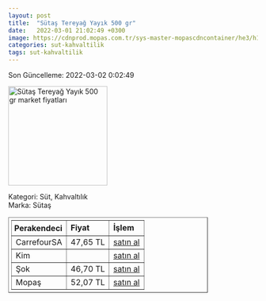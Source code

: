 ```yaml
---
layout: post
title:  "Sütaş Tereyağ Yayık 500 gr"
date:   2022-03-01 21:02:49 +0300
image: https://cdnprod.mopas.com.tr/sys-master-mopascdncontainer/he3/h12/8797351018526/824_0_521Wx521H
categories: sut-kahvaltilik
tags: sut-kahvaltilik
---
```


Son Güncelleme: 2022-03-02 0:02:49

<img src="https://cdnprod.mopas.com.tr/sys-master-mopascdncontainer/he3/h12/8797351018526/824_0_521Wx521H" width="200" alt="Sütaş Tereyağ Yayık 500 gr market fiyatları" />

Kategori: Süt, Kahvaltılık
<br />
Marka: Sütaş

<table border="1" style="padding: 5px;width:80%;">
  <tr>
    <td style="padding: 5px;"><strong>Perakendeci</strong></td>
    <td><strong>Fiyat</strong></td>
    <td><strong>İşlem</strong></td>
  </tr>
  <tr>
              <td>CarrefourSA</td>
              <td>47,65 TL</td>
              <td><a target="_blank" href="https://www.carrefoursa.com/sutas-yayik-tereyagi-500-g-p-30076795">satın al</a></td>
            </tr><tr>
              <td>Kim</td>
              <td></td>
              <td><a target="_blank" href="https://www.kimgeldi.com/sutas-tereyag-yayik-500-gr">satın al</a></td>
            </tr><tr>
              <td>Şok</td>
              <td>46,70 TL</td>
              <td><a target="_blank" href="https://www.sokmarket.com.tr/geleneksel-tereyag-500-gr-p-3601/">satın al</a></td>
            </tr><tr>
              <td>Mopaş</td>
              <td>52,07 TL</td>
              <td><a target="_blank" href="https://www.mopas.com.tr/sutas-yayik-tereyag-500-gr/p/824">satın al</a></td>
            </tr>
</table>
